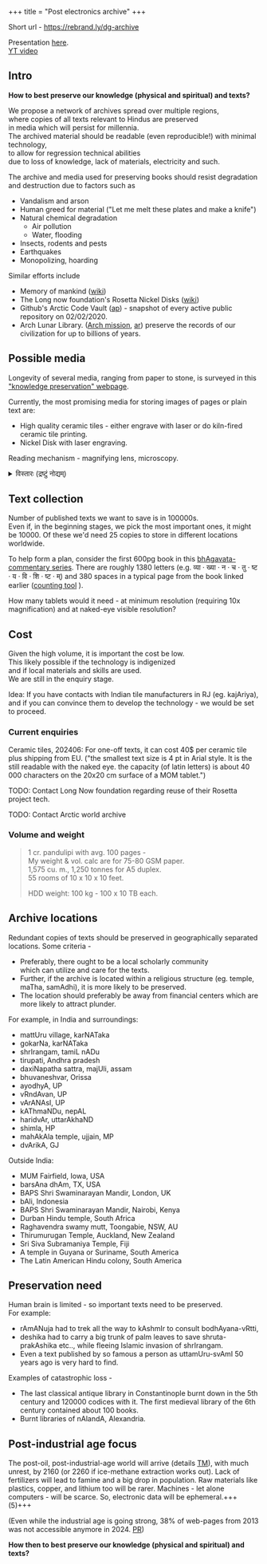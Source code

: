 +++
title = "Post electronics archive"
+++

Short url - https://rebrand.ly/dg-archive

Presentation [here](https://docs.google.com/presentation/d/14v72trudW8XQWV488Ebqe4vILCWrkOlaLZX1R0PXWEE/edit?usp=sharing).  
[YT video](https://youtu.be/RsEq824x6eQ)

## Intro
**How to best preserve our knowledge (physical and spiritual) and texts?**

We propose a network of archives spread over multiple regions,  
where copies of all texts relevant to Hindus are preserved  
in media which will persist for millennia.  
The archived material should be readable (even reproducible!) with minimal technology,  
to allow for regression technical abilities  
due to loss of knowledge, lack of materials, electricity and such.

The archive and media used for preserving books should resist degradation and destruction due to factors such as

- Vandalism and arson
- Human greed for material ("Let me melt these plates and make a knife")
- Natural chemical degradation
  - Air pollution
  - Water, flooding
- Insects, rodents and pests
- Earthquakes
- Monopolizing, hoarding

Similar efforts include 

- Memory of mankind ([wiki](https://en.wikipedia.org/wiki/Memory_of_Mankind))
- The Long now foundation's Rosetta Nickel Disks ([wiki](https://en.wikipedia.org/wiki/Rosetta_Project))
- Github's Arctic Code Vault ([ap](https://archiveprogram.github.com/arctic-vault/)) - snapshot of every active public repository on 02/02/2020.
- Arch Lunar Library. ([Arch mission](https://www.archmission.org/spaceil), [ar](https://archive.org/details/OverviewOfTheLunarLibrary/page/n23/mode/1up)) preserve the records of our civilization for up to billions of years. 

## Possible media
Longevity of several media, ranging from paper to stone, is surveyed in this ["knowledge preservation" webpage](https://vishvasa.github.io/notes/backup/knowledge-preservation).

Currently, the most promising media for storing images of pages or plain text are:

- High quality ceramic tiles - either engrave with laser or do kiln-fired ceramic tile printing.
- Nickel Disk with laser engraving.

Reading mechanism - magnifying lens, microscopy.

<details><summary>विस्तारः (द्रष्टुं नोद्यम्)</summary>

ममायं कश्चन स्वप्नः कथञ्चिद् धनं सङ्गृह्य देशिकादिग्रन्थान् स्थिर-मृत्-फलकेषु (tiles-इत्येतेषु) विलेख्य काञ्चीसदृशस्थलेषु चिरं रक्षणीयम् इति। 

(तालपत्राणि, कागदग्रन्थाः, सङ्गणकयन्त्रजालं शीघ्रम् एव नश्वरम्। २०० वर्षेभ्यः परम् आधुनिक-जीवनाधारे शिलातैलादौ क्षयं गते पुनर् प्राचीम् अवस्थाम् आप्नुम इति सिद्धम्। तदा महान् एव क्षोभः, ग्रन्थक्षयसहितो भविता - rebrand.ly/dg-archive )
</details>


## Text collection
Number of published texts we want to save is in 100000s.  
Even if, in the beginning stages, we pick the most important ones, it might be 10000. Of these we'd need 25 copies to store in different locations worldwide.

To help form a plan, consider the first 600pg book in this [bhAgavata-commentary series](https://archive.org/details/bhagavatam-multi-commentary/Srimad%20Bhagavata%20Mahapuranam%20Skandha%2001/page/258/mode/2up). There are roughly 1380 letters (e.g. व्या · ख्या · न · च · तु · ष्ट · य · वि · शि · ष्ट · म्) and 380 spaces in a typical page from the book linked earlier ([counting tool](https://aksharas.vipran.in) ).

How many tablets would it need - at minimum resolution (requiring 10x magnification) and at naked-eye visible resolution?

## Cost
Given the high volume, it is important the cost be low.  
This likely possible if the technology is indigenized  
and if local materials and skills are used.  
We are still in the enquiry stage.

Idea: If you have contacts with Indian tile manufacturers in RJ (eg. kajAriya), and if you can convince them to develop the technology - we would be set to proceed.

### Current enquiries
Ceramic tiles, 202406: For one-off texts, it can cost 40$ per ceramic tile plus shipping from EU. ("the smallest text size is 4 pt in Arial style. It is the still readable with the naked eye. the capacity  (of latin letters) is about 40 000 characters on the 20x20 cm surface of a MOM tablet.")

TODO: Contact Long Now foundation regarding reuse of their Rosetta project tech.

TODO: Contact Arctic world archive 

### Volume and weight
> 1 cr. pandulipi with avg. 100 pages -  
> My weight & vol. calc are for 75-80 GSM paper.  
> 1,575 cu. m., 1,250 tonnes for A5 duplex.  
> 55 rooms of 10 x 10 x 10 feet.  
> 
> HDD weight: 100 kg - 100 x 10 TB each.

## Archive locations
Redundant copies of texts should be preserved in geographically separated locations. Some criteria - 

- Preferably, there ought to be a local scholarly community   
which can utilize and care for the texts.  
- Further, if the archive is located within a religious structure (eg. temple, maTha, samAdhi), it is more likely to be preserved. 
- The location should preferably be away from financial centers which are more likely to attract plunder. 

For example, in India and surroundings:

- mattUru village, karNATaka
- gokarNa, karNATaka
- shrIrangam, tamiL nADu
- tirupati, Andhra pradesh
- daxiNapatha sattra, majUli, assam
- bhuvaneshvar, Orissa
- ayodhyA, UP
- vRndAvan, UP
- vArANAsI, UP
- kAThmaNDu, nepAL
- haridvAr, uttarAkhaND
- shimla, HP
- mahAkAla temple, ujjain, MP
- dvArikA, GJ

Outside India:

- MUM Fairfield, Iowa, USA
- barsAna dhAm, TX, USA
- BAPS Shri Swaminarayan Mandir, London, UK
- bAli, Indonesia
- BAPS Shri Swaminarayan Mandir, Nairobi, Kenya
- Durban Hindu temple, South Africa
- Raghavendra swamy mutt, Toongabie, NSW, AU
- Thirumurugan Temple, Auckland, New Zealand
- Sri Siva Subramaniya Temple, Fiji
- A temple in Guyana or Suriname, South America
- The Latin American Hindu colony, South America

## Preservation need
Human brain is limited - so important texts need to be preserved.  
For example:

- rAmANuja had to trek all the way to kAshmIr to consult bodhAyana-vRtti, 
- deshika had to carry a big trunk of palm leaves to save shruta-prakAshika etc.., while fleeing Islamic invasion of shrIrangam. 
- Even a text published by so famous a person as uttamUru-svAmI 50 years ago is very hard to find.

Examples of catastrophic loss -

- The last classical antique library in Constantinople burnt down in the 5th century and 120000 codices with it. The first medieval library of the 6th century contained about 100 books.
- Burnt libraries of nAlandA, Alexandria.

## Post-industrial age focus
The post-oil, post-industrial-age world will arrive (details [TM](https://escholarship.org/uc/item/9js5291m)), with much unrest, by 2160 (or 2260 if ice-methane extraction works out). Lack of fertilizers will lead to famine and a big drop in population. Raw materials like plastics, copper, and lithium too will be rarer. Machines - let alone computers - will be scarce. So, electronic data will be ephemeral.+++(5)+++

(Even while the industrial age is going strong, 38% of web-pages from 2013 was not accessible anymore in 2024. [PR](pewresearch.org/data-labs/2024/05/17/when-online-content-disappears/))

**How then to best preserve our knowledge (physical and spiritual) and texts?**
